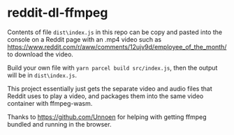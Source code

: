 # reddit-dl-ffmpeg

Contents of file `dist\index.js` in this repo can be copy and pasted into the console on a Reddit page with an .mp4 video such as https://www.reddit.com/r/aww/comments/12ujv9d/employee_of_the_month/ to download the video.

Build your own file with `yarn parcel build src/index.js`, then the output will be in `dist\index.js`.

This project essentially just gets the separate video and audio files that Reddit uses to play a video, and packages them into the same video container with ffmpeg-wasm.

Thanks to https://github.com/Unnoen for helping with getting ffmpeg bundled and running in the browser.
